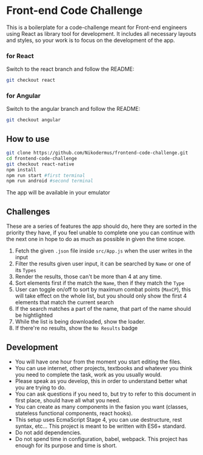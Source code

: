 # Front-end Code Challenge

This is a boilerplate for a code-challenge meant for Front-end engineers using React as library tool for development. It includes all necessary layouts and styles, so your work is to focus on the development of the app.

### for React

Switch to the react branch and follow the README:

```bash
git checkout react
```

### for Angular

Switch to the angular branch and follow the README:

```bash
git checkout angular
```

## How to use

```bash
git clone https://github.com/Nikodermus/frontend-code-challenge.git
cd frontend-code-challenge
git checkout react-native
npm install
npm run start #first terminal
npm run android #second terminal
```

The app will be available in your emulator

## Challenges

These are a series of features the app should do, here they are sorted in the priority they have, if you feel unable to complete one you can continue with the next one in hope to do as much as possible in given the time scope.

1.  Fetch the given `.json` file inside `src/App.js` when the user writes in the input
1.  Filter the results given user input, it can be searched by `Name` or one of its `Types`
1.  Render the results, those can't be more than 4 at any time.
1.  Sort elements first if the match the `Name`, then if they match the `Type`
1.  User can toggle on/off to sort by maximum combat points (`MaxCP`), this will take effect on the whole list, but you should only show the first 4 elements that match the current search
1.  If the search matches a part of the name, that part of the name should be hightlighted
1.  While the list is being downloaded, show the loader.
1.  If there're no results, show the `No Results` badge

## Development

- You will have one hour from the moment you start editing the files.
- You can use internet, other projects, textbooks and whatever you think you need to complete the task, work as you usually would.
- Please speak as you develop, this in order to understand better what you are trying to do.
- You can ask questions if you need to, but try to refer to this document in first place, should have all what you need.
- You can create as many components in the fasion you want (classes, stateless functional components, react hooks).
- This setup uses EcmaScript Stage 4, you can use destructure, rest syntax, etc... This project is meant to be written with ES6+ standard.
- Do not add dependencies.
- Do not spend time in configuration, babel, webpack. This project has enough for its purpose and time is short.

